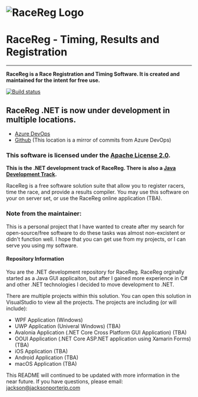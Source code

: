 # ![RaceReg Logo](https://github.com/jacksonporter/RaceReg-NET/raw/master/RaceRegWPF/Resources/RaceRegLogo_TimingAndRegistration.png)
# RaceReg - Timing, Results and Registration
---
**RaceReg is a Race Registration and Timing Software. It is created and maintained for the intent for free use.**

[![Build status](https://dev.azure.com/RaceReg/RaceReg/_apis/build/status/RaceReg-.NET%20Desktop-CI)](https://dev.azure.com/RaceReg/RaceReg/_build/latest?definitionId=-1)

## RaceReg .NET is now under development in multiple locations. 
* [Azure DevOps](https://dev.azure.com/RaceReg/RaceReg)
* [Github](https://github.com/jacksonporter/RaceReg-NET) (This location is a mirror of commits from Azure DevOps)

### This software is licensed under the [Apache License 2.0](https://github.com/jacksonporter/RaceReg-NET/blob/master/LICENSE). 

**This is the .NET development track of RaceReg. There is also a [Java Development Track](https://github.com/jacksonporter/RaceReg).**

RaceReg is a free software solution suite that allow you to register racers, time the race, and provide a results compiler. You may use this software on your on server set, or use the RaceReg online application (TBA). 

### Note from the maintainer:
This is a personal project that I have wanted to create after my search for open-source/free software to do these tasks was almost non-excistent or didn't function well. I hope that you can get use from my projects, or I can serve you using my software. 

#### Repository Information
You are the .NET development repository for RaceReg. RaceReg orginally started as a Java GUI applicaiton, but after I gained more experience in C# and other .NET technologies I decided to move development to .NET. 

There are multiple projects within this solution. You can open this solution in VisualStudio to view all the projects. The projects are including (or will include):

* WPF Application (Windows)
* UWP Application (Univeral Windows) (TBA)
* Avalonia Application (.NET Core Cross Platform GUI Application) (TBA)
* OOUI Application (.NET Core ASP.NET application using Xamarin Forms) (TBA)
* iOS Application (TBA)
* Android Application (TBA)
* macOS Application (TBA)


This README will continued to be updated with more information in the near future. If you have questions, please email: <jackson@jacksonporterjp.com>

